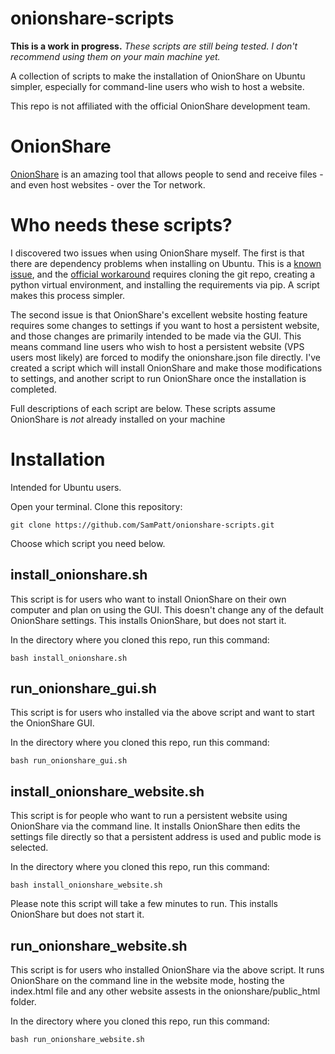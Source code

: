 # onionshare-scripts

**This is a work in progress.** _These scripts are still being tested. I don't recommend using them on your main machine yet._

A collection of scripts to make the installation of OnionShare on Ubuntu simpler, especially for command-line users who wish to host a website.

This repo is not affiliated with the official OnionShare development team.

# OnionShare

[OnionShare](https://github.com/micahflee/onionshare) is an amazing tool that allows people to send and receive files - and even host websites - over the Tor network.

# Who needs these scripts?

I discovered two issues when using OnionShare myself. The first is that there are dependency problems when installing on Ubuntu. This is a [known issue](https://github.com/micahflee/onionshare/issues/1052), and the [official workaround](https://github.com/micahflee/onionshare/wiki/How-Do-I-Install-Onionshare#problem-installing-due-to-python3-flask-httpauth-package-dependency) requires cloning the git repo, creating a python virtual environment, and installing the requirements via pip. A script makes this process simpler.

The second issue is that OnionShare's excellent website hosting feature requires some changes to settings if you want to host a persistent website, and those changes are primarily intended to be made via the GUI. This means command line users who wish to host a persistent website (VPS users most likely) are forced to modify the onionshare.json file directly. I've created a script which will install OnionShare and make those modifications to settings, and another script to run OnionShare once the installation is completed.

Full descriptions of each script are below. These scripts assume OnionShare is _not_ already installed on your machine

# Installation

Intended for Ubuntu users. 

Open your terminal. Clone this repository:

`git clone https://github.com/SamPatt/onionshare-scripts.git`

Choose which script you need below.

## install_onionshare.sh

This script is for users who want to install OnionShare on their own computer and plan on using the GUI. This doesn't change any of the default OnionShare settings. This installs OnionShare, but does not start it.

In the directory where you cloned this repo, run this command:

`bash install_onionshare.sh`

## run_onionshare_gui.sh

This script is for users who installed via the above script and want to start the OnionShare GUI.

In the directory where you cloned this repo, run this command:

`bash run_onionshare_gui.sh`

## install_onionshare_website.sh

This script is for people who want to run a persistent website using OnionShare via the command line. It installs OnionShare then edits the settings file directly so that a persistent address is used and public mode is selected.

In the directory where you cloned this repo, run this command:

`bash install_onionshare_website.sh`

Please note this script will take a few minutes to run. This installs OnionShare but does not start it.

## run_onionshare_website.sh

This script is for users who installed OnionShare via the above script. It runs OnionShare on the command line in the website mode, hosting the index.html file and any other website assests in the onionshare/public_html folder.

In the directory where you cloned this repo, run this command:

`bash run_onionshare_website.sh`
